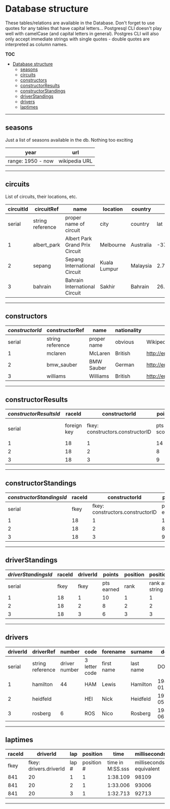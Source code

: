 # Database structure

These tables/relations are available in the Database. Don't forget to use quotes for any tables that have capital letters... Postgresql CLI doesn't play well with camelCase (and capital letters in general). Postgres CLI will also only accept immediate strings with single quotes - double quotes are interpreted as column names.

**TOC**
- [Database structure](#database-structure)
	- [seasons](#seasons)
	- [circuits](#circuits)
	- [constructors](#constructors)
	- [constructorResults](#constructorresults)
	- [constructorStandings](#constructorstandings)
	- [driverStandings](#driverstandings)
	- [drivers](#drivers)
	- [laptimes](#laptimes)

---

## seasons

Just a list of seasons available in the db. Nothing too exciting

| year | url |
| --- | --- |
| range: 1950 - now | wikipedia URL |

--- 

## circuits

List of circuits, their locations, etc.

circuitId |   circuitRef   |  name   |   location   |  country   |   lat    |    lng    | alt | url     
--- |   ---   | --- |       ---        |   ---    |   ---    |   ---    | --- |  ---    
serial | string reference | proper name of circuit | city | country | lat | long | ?? | Wikipedia url
1 | albert_park    | Albert Park Grand Prix Circuit        | Melbourne             | Australia    | -37.8497 |   144.968 |  10 | http://en.wikipedia.org/wiki/Melbourne_Grand_Prix_Circuit
2 | sepang         | Sepang International Circuit          | Kuala Lumpur          | Malaysia     |  2.76083 |   101.738 |     | http://en.wikipedia.org/wiki/Sepang_International_Circuit
3 | bahrain        | Bahrain International Circuit         | Sakhir                | Bahrain      |  26.0325 |   50.5106 |     | http://en.wikipedia.org/wiki/Bahrain_International_Circuit



---

## constructors

*constructorId* | constructorRef | name |  nationality  |   url 
--- | --- | --- | --- | ---
serial | string reference | proper name | obvious | Wikipedia url
1 | mclaren              | McLaren                   | British       | http://en.wikipedia.org/wiki/McLaren
2 | bmw_sauber           | BMW Sauber                | German        | http://en.wikipedia.org/wiki/BMW_Sauber
3 | williams             | Williams                  | British       | http://en.wikipedia.org/wiki/Williams_Grand_Prix_Engineering


---

## constructorResults

*constructorResultsId* | raceId | constructorId | points | status 
----------------------|--------|---------------|--------|--------
serial | foreign key | fkey: constructors.constructorID | pts scored | D or null ???
1 |     18 |             1 |     14 | 
2 |     18 |             2 |      8 | 
3 |     18 |             3 |      9 | 

---

## constructorStandings

*constructorStandingsId* | raceId | constructorId | points | position | positionText | wins 
-----------------------|--------|---------------|--------|----------|--------------|------
serial | fkey | fkey: constructors.constructorID | points earned | rank | rank as string | # wins
1 |     18 |             1 |     14 |        1 | 1            |    1
2 |     18 |             2 |      8 |        3 | 3            |    0
3 |     18 |             3 |      9 |        2 | 2            |    0

---

## driverStandings

 *driverStandingsId* | raceId | driverId | points | position | positionText | wins 
-------------------|--------|----------|--------|----------|--------------|------
serial | fkey | fkey | pts earned | rank | rank as string | # wins
1 |     18 |        1 |     10 |        1 | 1            |    1
2 |     18 |        2 |      8 |        2 | 2            |    0
3 |     18 |        3 |      6 |        3 | 3            |    0

---

## drivers

 driverId |     driverRef      | number | code |     forename      |         surname         |    dob     |    nationality    |                                url                                
----------|--------------------|--------|------|-------------------|-------------------------|------------|-------------------|-------------------------------------------------------------------
serial | string reference | driver number | 3 letter code | first name | last name | DOB | nat | wikipedia url
1 | hamilton           |     44 | HAM  | Lewis             | Hamilton                | 1985-01-07 | British           | http://en.wikipedia.org/wiki/Lewis_Hamilton
2 | heidfeld           |        | HEI  | Nick              | Heidfeld                | 1977-05-10 | German            | http://en.wikipedia.org/wiki/Nick_Heidfeld
3 | rosberg            |      6 | ROS  | Nico              | Rosberg                 | 1985-06-27 | German            | http://en.wikipedia.org/wiki/Nico_Rosberg


---

## laptimes

 raceId | driverId | lap | position |    time     | milliseconds 
--------|----------|-----|----------|-------------|--------------
fkey | fkey: drivers.driverId | lap # | position # | time in M:SS.sss | milliseconds equivalent
841 |       20 |   1 |        1 | 1:38.109    |        98109
841 |       20 |   2 |        1 | 1:33.006    |        93006
841 |       20 |   3 |        1 | 1:32.713    |        92713


---

